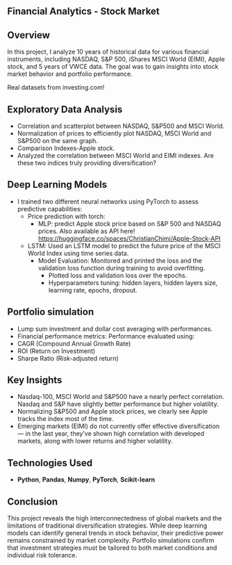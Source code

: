 ## **Financial Analytics - Stock Market**
## **Overview**
In this project, I analyze 10 years of historical data for various financial instruments, including NASDAQ, S&P 500, iShares MSCI World (EIMI), Apple stock, and 5 years of VWCE data. The goal was to gain insights into stock market behavior and portfolio performance.

Real datasets from investing.com!

## **Exploratory Data Analysis**
- Correlation and scatterplot between NASDAQ, S&P500 and MSCI World.
- Normalization of prices to efficiently plot NASDAQ, MSCI World and S&P500 on the same graph.
- Comparison Indexes-Apple stock.
- Analyzed the correlation between MSCI World and EIMI indexes. Are these two indices truly providing diversification?

## **Deep Learning Models**
 - I trained two different neural networks using PyTorch to assess predictive capabilities:
    - Price prediction with torch:
      - MLP: predict Apple stock price based on S&P 500 and NASDAQ prices.
       Also available as API here! https://huggingface.co/spaces/ChristianChimi/Apple-Stock-API
    - LSTM: Used an LSTM model to predict the future price of the MSCI World Index using time series data.
      - Model Evaluation: Monitored and printed the loss and the validation loss function during training to avoid overfitting.
        - Plotted loss and validation loss over the epochs.
        - Hyperparameters tuning: hidden layers, hidden layers size, learning rate, epochs, dropout.
          
## **Portfolio simulation** 
   - Lump sum investment and dollar cost averaging with performances.
   - Financial performance metrics: Performance evaluated using:
   - CAGR (Compound Annual Growth Rate)
   - ROI (Return on Investment)
   - Sharpe Ratio (Risk-adjusted return)
     
## **Key Insights** 
  - Nasdaq-100, MSCI World and S&P500 have a nearly perfect correlation. Nasdaq and S&P have slightly better performance but higher volatility.
  - Normalizing S&P500 and Apple stock prices, we clearly see Apple tracks the index most of the time.
  - Emerging markets (EIMI) do not currently offer effective diversification — in the last year, they’ve shown high correlation with developed markets, along with lower returns and higher volatility.

## **Technologies Used**
 - **Python**, **Pandas**, **Numpy**, **PyTorch**, **Scikit-learn**

## **Conclusion**
This project reveals the high interconnectedness of global markets and the limitations of traditional diversification strategies. While deep learning models can identify general trends in stock behavior, their predictive power remains constrained by market complexity. Portfolio simulations confirm that investment strategies must be tailored to both market conditions and individual risk tolerance.
